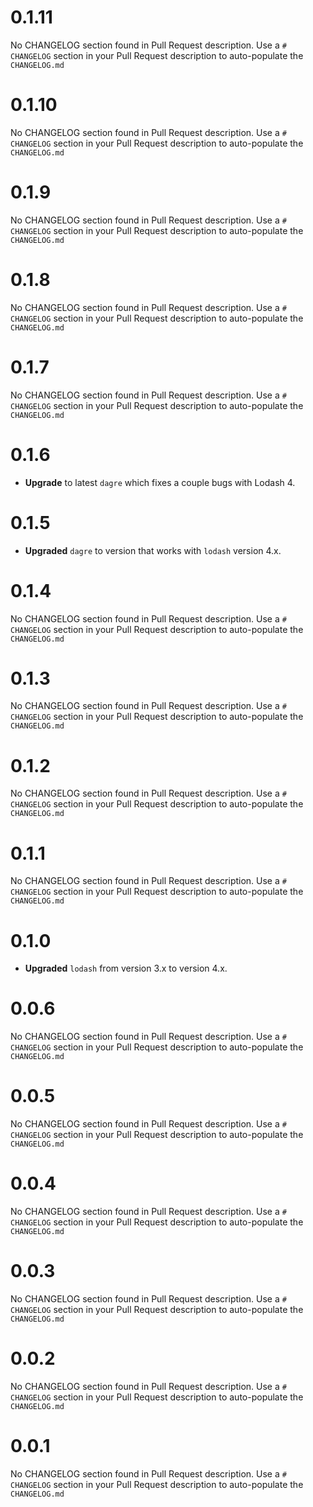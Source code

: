 # 0.1.11
No CHANGELOG section found in Pull Request description.
Use a `# CHANGELOG` section in your Pull Request description to auto-populate the `CHANGELOG.md`

# 0.1.10
No CHANGELOG section found in Pull Request description.
Use a `# CHANGELOG` section in your Pull Request description to auto-populate the `CHANGELOG.md`

# 0.1.9
No CHANGELOG section found in Pull Request description.
Use a `# CHANGELOG` section in your Pull Request description to auto-populate the `CHANGELOG.md`

# 0.1.8
No CHANGELOG section found in Pull Request description.
Use a `# CHANGELOG` section in your Pull Request description to auto-populate the `CHANGELOG.md`

# 0.1.7
No CHANGELOG section found in Pull Request description.
Use a `# CHANGELOG` section in your Pull Request description to auto-populate the `CHANGELOG.md`

# 0.1.6

* **Upgrade** to latest `dagre` which fixes a couple bugs with Lodash 4.

# 0.1.5

* **Upgraded** `dagre` to version that works with `lodash` version 4.x.

# 0.1.4
No CHANGELOG section found in Pull Request description.
Use a `# CHANGELOG` section in your Pull Request description to auto-populate the `CHANGELOG.md`

# 0.1.3
No CHANGELOG section found in Pull Request description.
Use a `# CHANGELOG` section in your Pull Request description to auto-populate the `CHANGELOG.md`

# 0.1.2
No CHANGELOG section found in Pull Request description.
Use a `# CHANGELOG` section in your Pull Request description to auto-populate the `CHANGELOG.md`

# 0.1.1
No CHANGELOG section found in Pull Request description.
Use a `# CHANGELOG` section in your Pull Request description to auto-populate the `CHANGELOG.md`

# 0.1.0

* **Upgraded** `lodash` from version 3.x to version 4.x.

# 0.0.6
No CHANGELOG section found in Pull Request description.
Use a `# CHANGELOG` section in your Pull Request description to auto-populate the `CHANGELOG.md`

# 0.0.5
No CHANGELOG section found in Pull Request description.
Use a `# CHANGELOG` section in your Pull Request description to auto-populate the `CHANGELOG.md`

# 0.0.4
No CHANGELOG section found in Pull Request description.
Use a `# CHANGELOG` section in your Pull Request description to auto-populate the `CHANGELOG.md`

# 0.0.3
No CHANGELOG section found in Pull Request description.
Use a `# CHANGELOG` section in your Pull Request description to auto-populate the `CHANGELOG.md`

# 0.0.2
No CHANGELOG section found in Pull Request description.
Use a `# CHANGELOG` section in your Pull Request description to auto-populate the `CHANGELOG.md`

# 0.0.1
No CHANGELOG section found in Pull Request description.
Use a `# CHANGELOG` section in your Pull Request description to auto-populate the `CHANGELOG.md`

